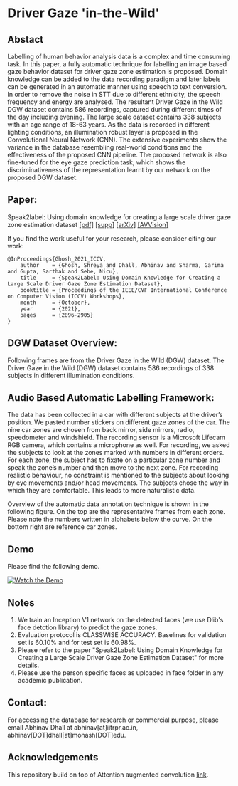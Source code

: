 # Driver Gaze 'in-the-Wild'

## Abstact 
Labelling of human behavior analysis data is a complex and time consuming task. In this paper, a fully automatic technique for labelling an image based gaze behavior dataset for driver gaze zone estimation is proposed. Domain knowledge can be added to the data recording paradigm and later labels can be generated in an automatic manner using speech to text conversion. In order to remove the noise in STT due to different ethnicity, the speech frequency and energy are analysed. The resultant Driver Gaze in the Wild DGW dataset contains 586 recordings, captured during different times of the day including evening. The large scale dataset contains 338 subjects with an age range of 18-63 years. As the data is recorded in different lighting conditions, an illumination robust layer is proposed in the Convolutional Neural Network (CNN). The extensive experiments show the variance in the database resembling real-world conditions and the effectiveness of the proposed CNN pipeline. The proposed network is also fine-tuned for the eye gaze prediction task, which shows the discriminativeness of the representation learnt by our network on the proposed DGW dataset.

## Paper: 

Speak2label: Using domain knowledge for creating a large scale driver gaze zone estimation dataset [[pdf]](https://openaccess.thecvf.com/content/ICCV2021W/AVVision/papers/Ghosh_Speak2Label_Using_Domain_Knowledge_for_Creating_a_Large_Scale_Driver_ICCVW_2021_paper.pdf) [[supp]](https://openaccess.thecvf.com/content/ICCV2021W/AVVision/supplemental/Ghosh_Speak2Label_Using_Domain_ICCVW_2021_supplemental.pdf) [[arXiv]](http://arxiv.org/abs/2004.05973) [[AVVision]](https://openaccess.thecvf.com/ICCV2021_workshops/AVVision#:~:text=%2C%20Nicu%20Sebe-,%5Bpdf%5D%20%5Bsupp%5D%20%5BarXiv%5D%20%5Bbibtex%5D,-%40InProceedings%7BGhosh_2021_ICCV%2C%0A%20%20%20%20author)

If you find the work useful for your research, please consider citing our work:
```
@InProceedings{Ghosh_2021_ICCV,
    author    = {Ghosh, Shreya and Dhall, Abhinav and Sharma, Garima and Gupta, Sarthak and Sebe, Nicu},
    title     = {Speak2Label: Using Domain Knowledge for Creating a Large Scale Driver Gaze Zone Estimation Dataset},
    booktitle = {Proceedings of the IEEE/CVF International Conference on Computer Vision (ICCV) Workshops},
    month     = {October},
    year      = {2021},
    pages     = {2896-2905}
}
```
## DGW Dataset Overview:
Following frames are from the Driver Gaze in the Wild (DGW) dataset. The Driver Gaze in the Wild (DGW) dataset contains 586 recordings of 338 subjects in different illumination conditions.

## Audio Based Automatic Labelling Framework:
The data has been collected in a car with different subjects at the driver’s position. We pasted number stickers on different gaze zones of the car. The nine car zones are chosen from back mirror, side mirrors, radio, speedometer and windshield. The recording sensor is a Microsoft Lifecam RGB camera, which contains a microphone as well. For recording, we asked the subjects to look at the zones marked with numbers in different orders. For each zone, the subject has to fixate on a particular zone number and speak the zone’s number and then move to the next zone. For recording realistic behaviour, no constraint is mentioned to the subjects about looking by eye movements and/or head movements. The subjects chose the way in which they are comfortable. This leads to more naturalistic data. 

Overview of the automatic data annotation technique is shown in the following figure. On the top are the representative frames from each zone. Please note the numbers written in alphabets below the curve. On the bottom right are reference car zones. 

## Demo
Please find the following demo.


[![Watch the Demo](https://i.imgur.com/vKb2F1B.png)](https://www.youtube.com/watch?v=S0CJ1X9GnR8)

## Notes
1. We train an Inception V1 network on the detected faces (we use Dlib's face detction library) to predict the gaze zones.
2. Evaluation protocol is CLASSWISE ACCURACY. Baselines for validation set is 60.10% and for test set is 60.98%.
3. Please refer to the paper "Speak2Label: Using Domain Knowledge for Creating a Large Scale Driver Gaze Zone Estimation Dataset" for more details. 
4. Please use the person specific faces as uploaded in face folder in any academic publication. 

## Contact:
For accessing the database for research or commercial purpose, please email Abhinav Dhall at abhinav[at]iitrpr.ac.in, abhinav[DOT]dhall[at]monash[DOT]edu.

## Acknowledgements
This repository build on top of Attention augmented convolution [link](https://github.com/titu1994/keras-attention-augmented-convs).
